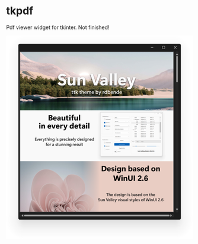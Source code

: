 # tkpdf

Pdf viewer widget for tkinter. Not finished!

![Screenshot](https://github.com/rdbende/tkpdf/blob/master/Screenshot.png)
